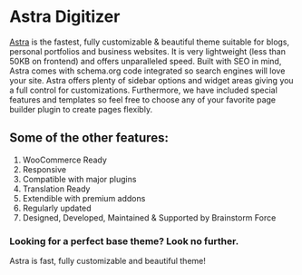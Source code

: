 # Astra Digitizer

[Astra](https://www.digitizer.link/astra) is the fastest, fully customizable & beautiful theme suitable for blogs, personal portfolios and business websites. 
It is very lightweight (less than 50KB on frontend) and offers unparalleled speed. 
Built with SEO in mind, Astra comes with schema.org code integrated so search engines will love your site. 
Astra offers plenty of sidebar options and widget areas giving you a full control for customizations. 
Furthermore, we have included special features and templates so feel free to choose any of your favorite page builder plugin to create pages flexibly. 

## Some of the other features: 
1. WooCommerce Ready
2. Responsive
3. Compatible with major plugins
4. Translation Ready
5. Extendible with premium addons
6. Regularly updated
7. Designed, Developed, Maintained & Supported by Brainstorm Force

### Looking for a perfect base theme? Look no further. 
Astra is fast, fully customizable and beautiful theme!

